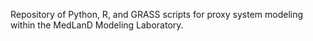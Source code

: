 Repository of Python, R, and GRASS scripts for proxy system modeling within the MedLanD Modeling Laboratory.
